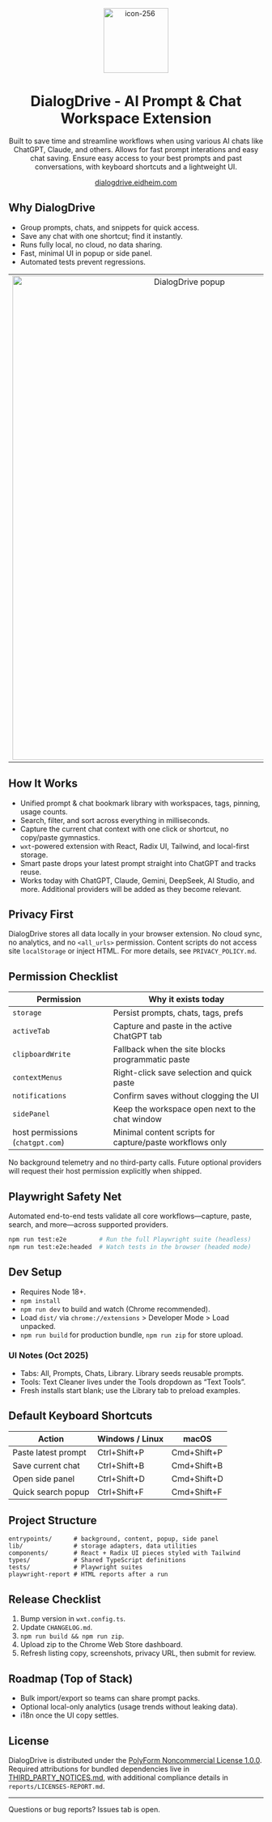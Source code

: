 <p align="center">
  <img width="128" height="128" alt="icon-256" src="https://github.com/user-attachments/assets/85d4c29f-d78e-443c-baf1-2b3fc0a0afde" />
</p>
<h1 align="center">DialogDrive - AI Prompt & Chat Workspace Extension</h1>

<p align="center">
  Built to save time and streamline workflows when using various AI chats like ChatGPT, Claude, and others. Allows for fast prompt interations and easy chat saving. Ensure easy access to your best prompts and past conversations, with keyboard shortcuts and a lightweight UI.
</p>
<p align="center">
  <a href="https://dialogdrive.eidheim.com">dialogdrive.eidheim.com</a>
</p>

## Why DialogDrive

- Group prompts, chats, and snippets for quick access.
- Save any chat with one shortcut; find it instantly.
- Runs fully local, no cloud, no data sharing.
- Fast, minimal UI in popup or side panel.
- Automated tests prevent regressions.

<table>
  <tr>
    <td align="center" width="50%">
      <img width="683" height="957" alt="DialogDrive popup" src="https://github.com/user-attachments/assets/31906a60-a3bb-47a7-b68d-e7d00d53dba6" />
    </td>
    <td align="center" width="50%">
      <img alt="DialogDrive side panel" src="https://github.com/user-attachments/assets/ada94d43-6239-4c78-9551-bd56fa721d05" width="100%" />
    </td>
  </tr>
</table>

## How It Works

- Unified prompt & chat bookmark library with workspaces, tags, pinning, usage counts.
- Search, filter, and sort across everything in milliseconds.
- Capture the current chat context with one click or shortcut, no copy/paste gymnastics.
- `wxt`-powered extension with React, Radix UI, Tailwind, and local-first storage.
- Smart paste drops your latest prompt straight into ChatGPT and tracks reuse.
- Works today with ChatGPT, Claude, Gemini, DeepSeek, AI Studio, and more. Additional providers will be added as they become relevant.

## Privacy First

DialogDrive stores all data locally in your browser extension. No cloud sync, no analytics, and no `<all_urls>` permission. Content scripts do not access site `localStorage` or inject HTML. For more details, see `PRIVACY_POLICY.md`.

## Permission Checklist

| Permission                       | Why it exists today                                            |
| -------------------------------- | -------------------------------------------------------------- |
| `storage`                        | Persist prompts, chats, tags, prefs                            |
| `activeTab`                      | Capture and paste in the active ChatGPT tab                    |
| `clipboardWrite`                 | Fallback when the site blocks programmatic paste               |
| `contextMenus`                   | Right-click save selection and quick paste                     |
| `notifications`                  | Confirm saves without clogging the UI                          |
| `sidePanel`                      | Keep the workspace open next to the chat window                |
| host permissions (`chatgpt.com`) | Minimal content scripts for capture/paste workflows only       |

No background telemetry and no third-party calls. Future optional providers will request their host permission explicitly when shipped.

## Playwright Safety Net
Automated end-to-end tests validate all core workflows—capture, paste, search, and more—across supported providers.

```bash
npm run test:e2e         # Run the full Playwright suite (headless)
npm run test:e2e:headed  # Watch tests in the browser (headed mode)
```

## Dev Setup

- Requires Node 18+.
- `npm install`
- `npm run dev` to build and watch (Chrome recommended).
- Load `dist/` via `chrome://extensions` > Developer Mode > Load unpacked.
- `npm run build` for production bundle, `npm run zip` for store upload.

### UI Notes (Oct 2025)

- Tabs: All, Prompts, Chats, Library. Library seeds reusable prompts.
- Tools: Text Cleaner lives under the Tools dropdown as “Text Tools”.
- Fresh installs start blank; use the Library tab to preload examples.

## Default Keyboard Shortcuts

| Action              | Windows / Linux | macOS       |
| ------------------- | --------------- | ----------- |
| Paste latest prompt | Ctrl+Shift+P    | Cmd+Shift+P |
| Save current chat   | Ctrl+Shift+B    | Cmd+Shift+B |
| Open side panel     | Ctrl+Shift+D    | Cmd+Shift+D |
| Quick search popup  | Ctrl+Shift+F    | Cmd+Shift+F |

## Project Structure

```
entrypoints/      # background, content, popup, side panel
lib/              # storage adapters, data utilities
components/       # React + Radix UI pieces styled with Tailwind
types/            # Shared TypeScript definitions
tests/            # Playwright suites
playwright-report # HTML reports after a run
```

## Release Checklist

1. Bump version in `wxt.config.ts`.
2. Update `CHANGELOG.md`.
3. `npm run build && npm run zip`.
4. Upload zip to the Chrome Web Store dashboard.
5. Refresh listing copy, screenshots, privacy URL, then submit for review.

## Roadmap (Top of Stack)

- Bulk import/export so teams can share prompt packs.
- Optional local-only analytics (usage trends without leaking data).
- i18n once the UI copy settles.

## License

DialogDrive is distributed under the [PolyForm Noncommercial License 1.0.0](LICENSE). Required attributions for bundled dependencies live in [THIRD_PARTY_NOTICES.md](THIRD_PARTY_NOTICES.md), with additional compliance details in `reports/LICENSES-REPORT.md`.

---

Questions or bug reports? Issues tab is open.
